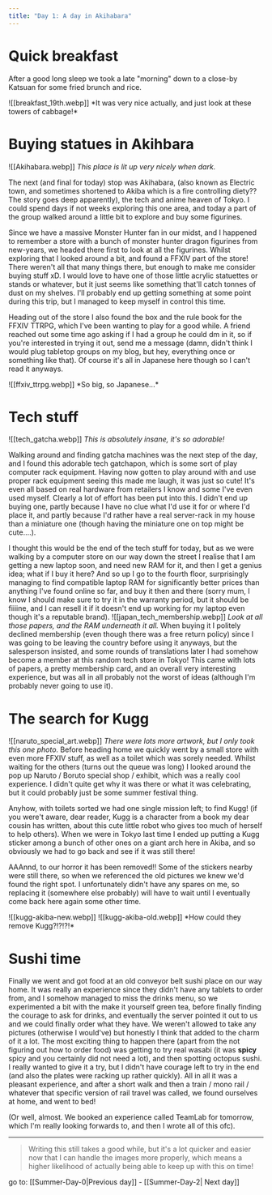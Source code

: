 ```yaml
---
title: "Day 1: A day in Akihabara"
---
```

# Quick breakfast
After a good long sleep we took a late "morning" down to a close-by Katsuan for some fried brunch and rice.

<span class="centerimg">
![[breakfast_19th.webp]]
*It was very nice actually, and just look at these towers of cabbage!*
</span>

# Buying statues in Akihbara

<span class="rightimg"><span class ="smallimg">
![[Akihabara.webp]]
*This place is lit up very nicely when dark.*
</span></span>

The next (and final for today) stop was Akihabara, (also known as Electric town, and sometimes shortened to Akiba which is a fire controlling diety?? The story goes deep apparently), the tech and anime heaven of Tokyo.
I could spend days if not weeks exploring this one area, and today a part of the group walked around a little bit to explore and buy some figurines.

Since we have a massive Monster Hunter fan in our midst, and I happened to remember a store with a bunch of monster hunter dragon figurines from new-years, we headed there first to look at all the figurines. Whilst exploring that I looked around a bit, and found a FFXIV part of the store! There weren't all that many things there, but enough to make me consider buying stuff xD. I would love to have one of those little acrylic statuettes or stands or whatever, but it just seems like something that'll catch tonnes of dust on my shelves. I'll probably end up getting something at some point during this trip, but I managed to keep myself in control this time.

 Heading out of the store I also found the box and the rule book for the FFXIV TTRPG, which I've been wanting to play for a good while. A friend reached out some time ago asking if I had a group he could dm in it, so if you're interested in trying it out, send me a message (damn, didn't think I would plug tabletop groups on my blog, but hey, everything once or something like that). Of course it's all in Japanese here though so I can't read it anyways.
 
<span class="centerimg">
![[ffxiv_ttrpg.webp]]
*So big, so Japanese...*
</span>

# Tech stuff
<span class="leftimg"><span class="smallimg">
![[tech_gatcha.webp]]
*This is absolutely insane, it's so adorable!*
</span></span>

Walking around and finding gatcha machines was the next step of the day, and I found this adorable tech gatchapon, which is some sort of play computer rack equipment. Having now gotten to play around with and use proper rack equipment seeing this made me laugh, it was just so cute! It's even all based on real hardware from retailers I know and some I've even used myself. Clearly a lot of effort has been put into this. I didn't end up buying one, partly because I have no clue what I'd use it for or where I'd place it, and partly because I'd rather have a real server-rack in my house than a miniature one (though having the miniature one on top might be cute....).

I thought this would be the end of the tech stuff for today, but as we were walking by a computer store on our way down the street I realise that I am getting a new laptop soon, and need new RAM for it, and then I get a genius idea; what if I buy it here?
And so up I go to the fourth floor, surprisingly managing to find compatible laptop RAM for significantly better prices than anything I've found online so far, and buy it then and there
(sorry mum, I know I should make sure to try it in the warranty period, but it should be fiiiine, and I can resell it if it doesn't end up working for my laptop even though it's a reputable brand).
<span class="rightimg"><span class="smallimg">
![[japan_tech_membership.webp]]
*Look at all those papers, and the RAM underneath it all.*
</span></span>
When buying it I politely declined membership (even though there was a free return policy) since I was going to be leaving the country before using it anyways, but the salesperson insisted, and some rounds of translations later I had somehow become a member at this random tech store in Tokyo! This came with lots of papers, a pretty membership card, and an overall very interesting experience, but was all in all probably not the worst of ideas (although I'm probably never going to use it).

# The search for Kugg
<span class="leftimg"><span class="smallimg">
![[naruto_special_art.webp]]
*There were lots more artwork, but I only took this one photo.*
</span></span>
Before heading home we quickly went by a small store with even more FFXIV stuff, as well as a toilet which was sorely needed. Whilst waiting for the others (turns out the queue was long) I looked around the pop up Naruto / Boruto special shop / exhibit, which was a really cool experience. I didn't quite get why it was there or what it was celebrating, but it could probably just be some summer festival thing.

Anyhow, with toilets sorted we had one single mission left; to find Kugg!
(if you were't aware, dear reader, Kugg is a character from a book my dear cousin has written, about this cute little robot who gives too much of herself to help others). When we were in Tokyo last time I ended up putting a Kugg sticker among a bunch of other ones on a giant arch here in Akiba, and so obviously we had to go back and see if it was still there!

AAAnnd, to our horror it has been removed!! Some of the stickers nearby were still there, so when we referenced the old pictures we knew we'd found the right spot. I unfortunately didn't have any spares on me, so replacing it (somewhere else probably) will have to wait until I eventually come back here again some other time.

<span class="sidebysidecenter">
<span class="sidebyside">![[kugg-akiba-new.webp]]</span>
<span class="sidebyside">![[kugg-akiba-old.webp]]</span>
</span>
<span class="centerimg">
*How could they remove Kugg?!?!?!*
</span>

# Sushi time

Finally we went and got food at an old conveyor belt sushi place on our way home. It was really an experience since they didn't have any tablets to order from, and I somehow managed to miss the drinks menu, so we experimented a bit with the make it yourself green tea, before finally finding the courage to ask for drinks, and eventually the server pointed it out to us and we could finally order what they have. We weren't allowed to take any pictures (otherwise I would've) but honestly I think that added to the charm of it a lot. The most exciting thing to happen there (apart from the not figuring out how to order food) was getting to try real wasabi (it was **spicy** spicy and you certainly did not need a lot), and then spotting octopus sushi. I really wanted to give it a try, but I didn't have courage left to try in the end (and also the plates were racking up rather quickly). All in all it was a pleasant experience, and after a short walk and then a train / mono rail / whatever that specific version of rail travel was called, we found ourselves at home, and went to bed!

(Or well, almost. We booked an experience called TeamLab for tomorrow, which I'm really looking forwards to, and then I wrote all of this ofc).

---

> Writing this still takes a good while, but it's a lot quicker and easier now that I can handle the images more properly, which means a higher likelihood of actually being able to keep up with this on time!

go to: [[Summer-Day-0|Previous day]] - [[Summer-Day-2| Next day]]